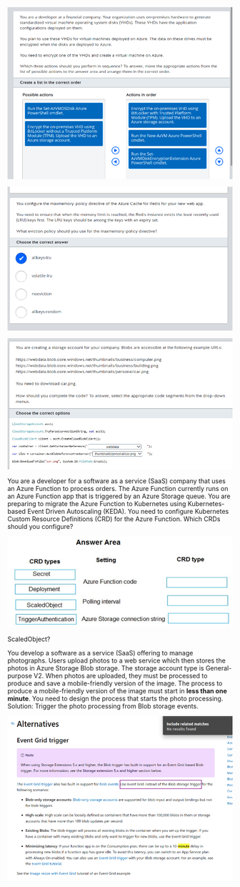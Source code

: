 ![](/images/2022-01-14-10-05-54.png)

![](/images/2022-01-14-10-06-11.png)

![](/images/2022-01-14-10-06-31.png)


You are a developer for a software as a service (SaaS) company that uses an Azure Function to process orders. The Azure Function currently runs on an Azure
Function app that is triggered by an Azure Storage queue.
You are preparing to migrate the Azure Function to Kubernetes using Kubernetes-based Event Driven Autoscaling (KEDA).
You need to configure Kubernetes Custom Resource Definitions (CRD) for the Azure Function.
Which CRDs should you configure? 

![](/images/2022-01-20-20-24-40.png)

ScaledObject?

You develop a software as a service (SaaS) offering to manage photographs. Users upload photos to a web service which then stores the photos in Azure
Storage Blob storage. The storage account type is General-purpose V2.
When photos are uploaded, they must be processed to produce and save a mobile-friendly version of the image. The process to produce a mobile-friendly version of the image must start in **less than one minute**.
You need to design the process that starts the photo processing.
Solution: Trigger the photo processing from Blob storage events.

![](/images/2022-01-20-20-31-55.png)